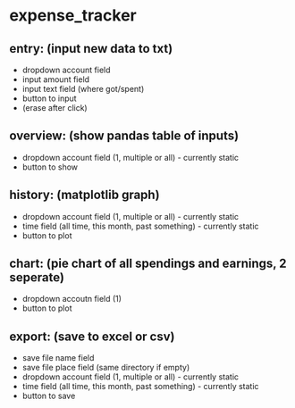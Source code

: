 # expense_tracker

## entry: (input new data to txt)
- dropdown account field
- input amount field
- input text field (where got/spent)
- button to input
- (erase after click)

## overview: (show pandas table of inputs)
- dropdown account field (1, multiple or all) - currently static
- button to show

## history: (matplotlib graph)
- dropdown account field (1, multiple or all) - currently static
- time field (all time, this month, past something) - currently static
- button to plot

## chart: (pie chart of all spendings and earnings, 2 seperate)
- dropdown accoutn field (1)
- button to plot

## export: (save to excel or csv)
- save file name field 
- save file place field (same directory if empty)
- dropdown account field (1, multiple or all) - currently static
- time field (all time, this month, past something) - currently static
- button to save
